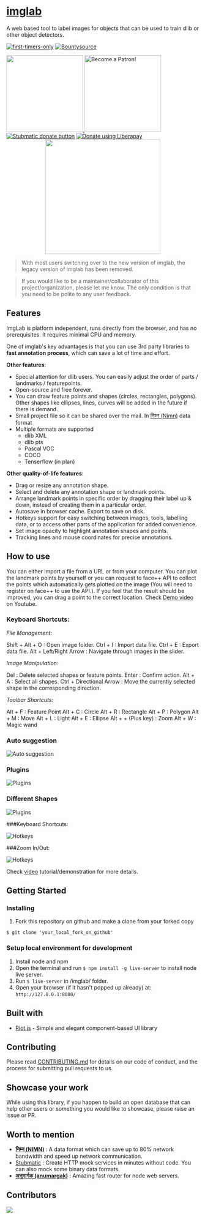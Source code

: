 # [imglab](http://imglab.ml/)

A web based tool to label images for objects that can be used to train dlib or other object detectors.

[![first-timers-only](http://img.shields.io/badge/first--timers--only-friendly-blue.svg?style=flat-square)](http://www.firsttimersonly.com/)
[![Bountysource](https://img.shields.io/bountysource/team/imglab/activity.svg)](https://salt.bountysource.com/teams/imglab)

<a href="https://opencollective.com/imglab/donate" target="_blank">
  <img src="https://opencollective.com/imglab/donate/button@2x.png?color=blue" width=200 />
</a>
<a href="https://www.patreon.com/bePatron?u=9531404" data-patreon-widget-type="become-patron-button"><img src="https://c5.patreon.com/external/logo/become_a_patron_button.png" alt="Become a Patron!" width="200" /></a>
<a href="https://www.paypal.com/cgi-bin/webscr?cmd=_s-xclick&hosted_button_id=KQJAX48SPUKNC"> <img src="https://www.paypalobjects.com/webstatic/en_US/btn/btn_donate_92x26.png" alt="Stubmatic donate button"/></a>
<a href="https://liberapay.com/amitgupta/donate"><img alt="Donate using Liberapay" src="https://liberapay.com/assets/widgets/donate.svg"></a>

<div align="center"><img src="img/imglab_logo.png"  width="300px"></div>


> With most users switching over to the new version of imglab, the legacy version of imglab has been removed.

> If you would like to be a maintainer/collaborator of this project/organization, please let me know. The only condition is that you need to be polite to any user feedback.

## Features

ImgLab is platform independent, runs directly from the browser, and has no prerequisites. It requires minimal CPU and memory.

One of imglab's key advantages is that you can use 3rd party libraries to **fast annotation process**, which can save a lot of time and effort.

**Other features**:

* Special attention for dlib users. You can easily adjust the order of parts / landmarks / featurepoints.
* Open-source and free forever.
* You can draw feature points and shapes (circles, rectangles, polygons). Other shapes like ellipses, lines, curves will be added in the future if there is demand. 
* Small project file so it can be shared over the mail. In [निम्न (Nimn)](http://nimn.in) data format
* Multiple formats are supported
  * dlib XML
  * dlib pts
  * Pascal VOC
  * COCO
  * Tenserflow (in plan)
  
**Other quality-of-life features**:

* Drag or resize any annotation shape.
* Select and delete any annotation shape or landmark points.
* Arrange landmark points in specific order by dragging their label up & down, instead of creating them in a particular order.
* Autosave in browser cache. Export to save on disk.
* Hotkeys support for easy switching between images, tools, labelling data, or to access other parts of the application for added convenience.
* Set image opacity to highlight annotation shapes and points.
* Tracking lines and mouse coordinates for precise annotations.

## How to use

You can either import a file from a URL or from your computer. You can plot the landmark points by yourself or you can request to face++ API to collect the points which automatically gets plotted on the image (You will need to register on face++ to use the API.). If you feel that the result should be improved, you can drag a point to the correct location. Check [Demo video](https://youtu.be/Y-bJo_ylHTw) on Youtube.

### Keyboard Shortcuts:

*File Management:*

Shift + Alt + O : Open image folder.
Ctrl + I : Import data file.
Ctrl + E : Export data file.
Alt + Left/Right Arrow : Navigate through images in the slider.

*Image Manipulation:*

Del : Delete selected shapes or feature points.
Enter : Confirm action.
Alt + A : Select all shapes.
Ctrl + Directional Arrow : Move the currently selected shape in the corresponding direction.

*Toolbar Shortcuts:*

Alt + F : Feature Point
Alt + C : Circle
Alt + R : Rectangle
Alt + P : Polygon
Alt + M : Move
Alt + L : Light
Alt + E : Ellipse
Alt + + (Plus key) : Zoom
Alt + W : Magic wand


### Auto suggestion

![Auto suggestion](img/imglab-autosuggestion.gif)

### Plugins

![Plugins](img/imglab-fpp.gif)

### Different Shapes

![Plugins](img/imglab-polygon.gif)

###Keyboard Shortcuts:

![Hotkeys](img/imglab-hotkeys.gif)

###Zoom In/Out:

![Hotkeys](img/imglab-zoom.gif)

Check [video](https://youtu.be/Y-bJo_ylHTw) tutorial/demonstration for more details.

## Getting Started

### Installing

1. Fork this repository on github and make a clone from your forked copy
```
$ git clone 'your_local_fork_on_github'
```

### Setup local environment for development

1. Install node and npm
2. Open the terminal and run `$ npm install -g live-server` to install node live server.
3. Run `$ live-server` in /imglab/ folder.
4. Open your browser (if it hasn't popped up already) at: `http://127.0.0.1:8080/`

## Built with

- [Riot.js](https://github.com/riot/riot) - Simple and elegant component-based UI library

## Contributing 

Please read [CONTRIBUTING.md](https://github.com/NaturalIntelligence/imglab/blob/master/.github/First_Time_Contributors.md) for details on our code of conduct, and the process for submitting pull requests to us.

## Showcase your work

While using this library, if you happen to build an open database that can help other users or something you would like to showcase, please raise an issue or PR.

## Worth to mention

- **[निम्न (NIMN)](https://github.com/nimndata/spec)** : A data format which can save up to 80% network bandwidth and speed up network communication.
- [Stubmatic](https://github.com/NaturalIntelligence/Stubmatic) : Create HTTP mock  services in minutes without code. You can also mock some binary data formats.
- **[अनुमार्गक (anumargak)](https://github.com/NaturalIntelligence/anumargak)** : Amazing fast router for node web servers.

## Contributors

<a href="graphs/contributors"><img src="https://opencollective.com/imglab/contributors.svg?width=890&button=false" /></a>

